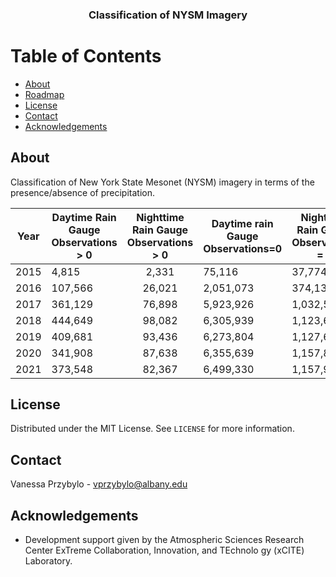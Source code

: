 <h3 align="center">Classification of NYSM Imagery</h3>

# Table of Contents

* [About](#about)
* [Roadmap](#roadmap)
* [License](#license)
* [Contact](#contact)
* [Acknowledgements](#acknowledgements)

## About
Classification of New York State Mesonet (NYSM) imagery in terms of the presence/absence of precipitation. 


| Year | Daytime Rain Gauge Observations > 0 | Nighttime Rain Gauge Observations > 0 | Daytime rain Gauge Observations=0 | Nighttime Rain Gauge Observations = 0 |
|------|-------------------------------------|:-------------------------------------:|-----------------------------------|---------------------------------------|
| 2015 | 4,815                               | 2,331                                 | 75,116                            | 37,774                                |
| 2016 | 107,566                             | 26,021                                | 2,051,073                         | 374,133                               |
| 2017 | 361,129                             | 76,898                                | 5,923,926                         | 1,032,504                             |
| 2018 | 444,649                             | 98,082                                | 6,305,939                         | 1,123,652                             |
| 2019 | 409,681                             | 93,436                                | 6,273,804                         | 1,127,662                             |
| 2020 | 341,908                             | 87,638                                | 6,355,639                         | 1,157,863                             |
| 2021 | 373,548                             | 82,367                                | 6,499,330                         | 1,157,991                             |

## License
Distributed under the MIT License.  See `LICENSE` for more information.

## Contact
Vanessa Przybylo - vprzybylo@albany.edu

## Acknowledgements
* Development support given by the Atmospheric Sciences Research Center ExTreme Collaboration, Innovation, and TEchnolo
gy (xCITE) Laboratory. 

